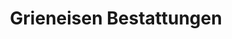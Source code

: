 ---
title: "Grieneisen Bestattungen"
url: /berlin/grieneisen-bestattungen-doerpfeldstrasse/
shop: Bestattungen
---
